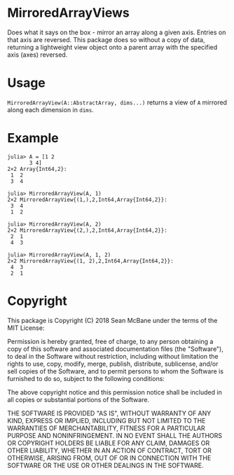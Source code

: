 MirroredArrayViews
==================

Does what it says on the box - mirror an array along a given axis. Entries on
that axis are reversed. This package does so without a copy of data, returning
a lightweight view object onto a parent array with the specified axis (axes)
reversed.

Usage
=====
`MirroredArrayView(A::AbstractArray, dims...)` returns a view of `A` mirrored
along each dimension in `dims`.

Example
=======
```
julia> A = [1 2
       3 4]
2×2 Array{Int64,2}:
 1  2
 3  4

julia> MirroredArrayView(A, 1)
2×2 MirroredArrayView{(1,),2,Int64,Array{Int64,2}}:
 3  4
 1  2

julia> MirroredArrayView(A, 2)
2×2 MirroredArrayView{(2,),2,Int64,Array{Int64,2}}:
 2  1
 4  3

julia> MirroredArrayView(A, 1, 2)
2×2 MirroredArrayView{(1, 2),2,Int64,Array{Int64,2}}:
 4  3
 2  1
```

Copyright
=========
This package is Copyright (C) 2018 Sean McBane under the terms of the MIT
License:

Permission is hereby granted, free of charge, to any person obtaining a copy of this software and associated documentation files (the "Software"), to deal in the Software without restriction, including without limitation the rights to use, copy, modify, merge, publish, distribute, sublicense, and/or sell copies of the Software, and to permit persons to whom the Software is furnished to do so, subject to the following conditions:

The above copyright notice and this permission notice shall be included in all copies or substantial portions of the Software.

THE SOFTWARE IS PROVIDED "AS IS", WITHOUT WARRANTY OF ANY KIND, EXPRESS OR IMPLIED, INCLUDING BUT NOT LIMITED TO THE WARRANTIES OF MERCHANTABILITY, FITNESS FOR A PARTICULAR PURPOSE AND NONINFRINGEMENT. IN NO EVENT SHALL THE AUTHORS OR COPYRIGHT HOLDERS BE LIABLE FOR ANY CLAIM, DAMAGES OR OTHER LIABILITY, WHETHER IN AN ACTION OF CONTRACT, TORT OR OTHERWISE, ARISING FROM, OUT OF OR IN CONNECTION WITH THE SOFTWARE OR THE USE OR OTHER DEALINGS IN THE SOFTWARE.

